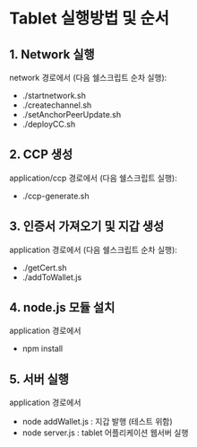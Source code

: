 # Tablet 실행방법 및 순서

## 1. Network 실행

network 경로에서 (다음 쉘스크립트 순차 실행):

- ./startnetwork.sh
- ./createchannel.sh
- ./setAnchorPeerUpdate.sh
- ./deployCC.sh

## 2. CCP 생성

application/ccp 경로에서 (다음 쉘스크립트 실행):

- ./ccp-generate.sh

## 3. 인증서 가져오기 및 지갑 생성

application 경로에서 (다음 쉘스크립트 순차 실행):

- ./getCert.sh
- ./addToWallet.js

## 4. node.js 모듈 설치

application 경로에서

- npm install

## 5. 서버 실행

application 경로에서

- node addWallet.js : 지갑 발행 (테스트 위함)
- node server.js : tablet 어플리케이션 웹서버 실행
